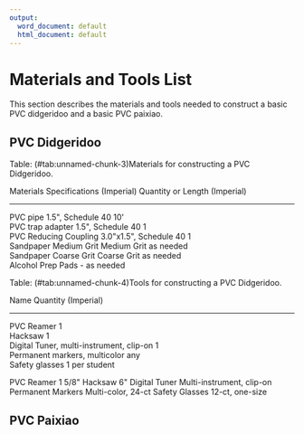 ```yaml
---
output:
  word_document: default
  html_document: default
---
```


# Materials and Tools List

This section describes the materials and tools needed to construct a basic PVC didgeridoo and a basic PVC paixiao.

## PVC Didgeridoo




Table: (\#tab:unnamed-chunk-3)Materials for constructing a PVC Didgeridoo.

Materials               Specifications (Imperial)   Quantity or Length (Imperial) 
----------------------  --------------------------  ------------------------------
PVC pipe                1.5", Schedule 40           10'                           
PVC trap adapter        1.5", Schedule 40           1                             
PVC Reducing Coupling   3.0"x1.5", Schedule 40      1                             
Sandpaper	Medium Grit   Medium Grit                 as needed                     
Sandpaper	Coarse Grit   Coarse Grit                 as needed                     
Alcohol Prep Pads       -                           as needed                     


Table: (\#tab:unnamed-chunk-4)Tools for constructing a PVC Didgeridoo.

Name                                       Quantity (Imperial) 
-----------------------------------------  --------------------
PVC Reamer                                 1                   
Hacksaw                                    1                   
Digital Tuner, multi-instrument, clip-on   1                   
Permanent markers, multicolor              any                 
Safety glasses                             1 per student       


PVC Reamer	1 5/8"
Hacksaw	6"
Digital Tuner	Multi-instrument, clip-on
Permanent Markers	Multi-color, 24-ct
Safety Glasses	12-ct, one-size


## PVC Paixiao
